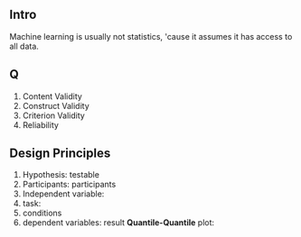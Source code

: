## Intro
Machine learning is usually not statistics, 'cause it assumes it has access to all data.
## Q
1. Content Validity
2. Construct Validity
3. Criterion Validity
4. Reliability
## Design Principles
1. Hypothesis: testable
2. Participants: participants
3. Independent variable: 
4. task:
5. conditions
6. dependent variables: result
**Quantile-Quantile** plot: 
